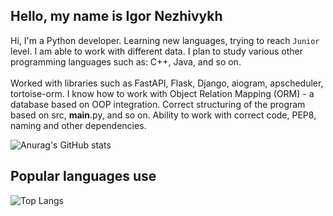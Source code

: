 ## Hello, my name is Igor Nezhivykh
Hi, I'm a Python developer. Learning new languages, trying to reach `Junior` level. I am able to work with different data. I plan to study various other programming languages ​​such as: C++, Java, and so on.<br><br>Worked with libraries such as FastAPI, Flask, Django, aiogram, apscheduler, tortoise-orm. I know how to work with Object Relation Mapping (ORM) - a database based on OOP integration. Correct structuring of the program based on src, __main__.py, and so on.
Ability to work with correct code, PEP8, naming and other dependencies.<br>

![Anurag's GitHub stats](https://github-readme-stats.vercel.app/api?username=ymoth&show_icons=true&theme=dracula)
<br>
## Popular languages use
![Top Langs](https://github-readme-stats.vercel.app/api/top-langs/?username=ymoth&layout=compact&theme=dracula)
